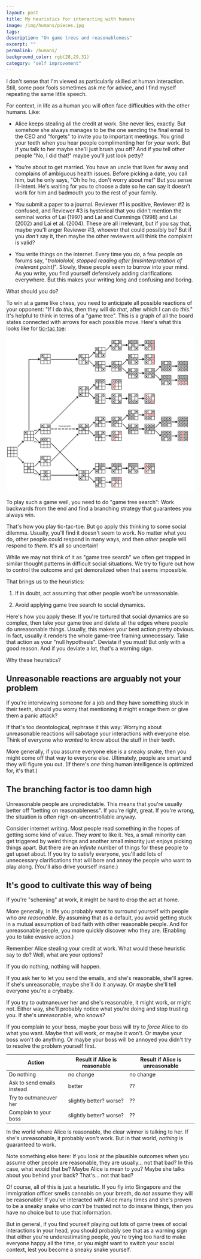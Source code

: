 ```yaml
---
layout: post
title: My heuristics for interacting with humans
image: /img/humans/pieces.jpg
tags: 
description: "On game trees and reasonableness"
excerpt: ""
permalink: /humans/
background_color: rgb(28,29,31)
category: "self improvement"
---
```


I don't sense that I'm viewed as particularly skilled at human interaction. Still, some poor fools sometimes ask me for advice, and I find myself repeating the same little speech.

For context, in life as a human you will often face difficulties with the other humans. Like:

- Alice keeps stealing all the credit at work. She never lies, exactly. But somehow she always manages to be the one sending the final email to the CEO and "forgets" to invite you to important meetings. You grind your teeth when you hear people complimenting her for *your* work. But if you talk to her maybe she'll just brush you off? And if you tell other people "No, I did that!" maybe you'll just look petty?
  
- You're about to get married. You have an uncle that lives far away and complains of ambiguous health issues. Before picking a date, you call him, but he only says, "Oh ho ho, don't worry about me!" But you sense ill-intent. He's waiting for you to choose a date so he can say it doesn't work for him and badmouth you to the rest of your family.
  
- You submit a paper to a journal. Reviewer #1 is positive, Reviewer #2 is confused, and Reviewer #3 is hysterical that you didn't mention the seminal works of Lai (1997) and Lai and Cummings (1998) and Lai (2002) and Lai et al. (2004). These are all irrelevant, but if you say that, maybe you'll anger Reviewer #3, whoever that could possibly be? But if you *don't* say it, then maybe the other reviewers will think the complaint is valid?
  
- You write things on the internet. Every time you do, a few people on forums say, "*trololololol, stopped reading after [misinterpretation of irrelevant point]*". Slowly, these people seem to burrow into your mind. As you write, you find yourself defensively adding clarifications everywhere. But this makes your writing long and confusing and boring.
  

What should you do?

To win at a game like chess, you need to anticipate all possible reactions of your opponent: "If I do *this*, then they will do *that*, after which I can do *this*." It's helpful to think in terms of a "game tree". This is a graph of all the board states connected with arrows for each possible move. Here's what this looks like for [tic-tac toe](https://commons.wikimedia.org/wiki/File:Tic-tac-toe-full-game-tree-x-rational.png):

![tic tac toe game tree](/img/humans/game-tree.png)

To play such a game well, you need to do "game tree search": Work backwards from the end and find a branching strategy that guarantees you always win.

That's how you play tic-tac-toe. But go apply this thinking to some social dilemma. Usually, you'll find it doesn't seem to work. No matter what you do, other people could respond in many ways, and then *other* people will respond to *them.* It's all so uncertain!

While we may not think of it as "game tree search" we often get trapped in similar thought patterns in difficult social situations. We try to figure out how to control the outcome and get demoralized when that seems impossible.

That brings us to the heuristics:

1. If in doubt, act assuming that other people won't be unreasonable.
  
2. Avoid applying game tree search to social dynamics.
  

Here's how you apply these: If you're tortured that social dynamics are so complex, then take your game tree and delete all the edges where people do unreasonable things. Usually, this makes your best action pretty obvious. In fact, usually it renders the whole game-tree framing unnecessary. Take that action as your "null hypothesis". Deviate if you must! But only with a good reason. And if you deviate a lot, that's a warning sign.

Why these heuristics?

## Unreasonable reactions are arguably not your problem

If you're interviewing someone for a job and they have something stuck in their teeth, should you worry that mentioning it might enrage them or give them a panic attack?

If that's too deontological, rephrase it this way: Worrying about unreasonable reactions will sabotage your interactions with everyone else. Think of everyone who *wanted* to know about the stuff in their teeth.

More generally, if you assume everyone else is a sneaky snake, then you might come off that way to everyone else. Ultimately, people are smart and they will figure you out. (If there's *one* thing human intelligence is optimized for, it's that.)

## The branching factor is too damn high

Unreasonable people are unpredictable. This means that you're usually better off "betting on reasonableness". If you're right, great. If you're wrong, the situation is often nigh-on-uncontrollable anyway.

Consider internet writing. Most people read something in the hopes of getting some kind of value. They *want* to like it. Yes, a small minority can get triggered by weird things and another small minority just enjoys picking things apart. But there are an *infinite* number of things for these people to get upset about. If you try to satisfy everyone, you'll add lots of unnecessary clarifications that will bore and annoy the people who want to play along. (You'll also drive yourself insane.)

## It's good to cultivate this way of being

If you're "scheming" at work, it might be hard to drop the act at home.

More generally, in life you probably want to surround yourself with people who *are reasonable*. By assuming that as a default, you avoid getting stuck in a mutual assumption of bad faith with other reasonable people. And for unreasonable people, you more quickly discover who they are. (Enabling you to take evasive action.)

Remember Alice stealing your credit at work. What would these heuristic say to do? Well, what are your options?

If you do nothing, nothing will happen.
  
If you ask her to let you send the emails, and she's reasonable, she'll agree. If she's unreasonable, maybe she'll do it anyway. Or maybe she'll tell everyone you're a crybaby.
  
If you try to outmaneuver her and she's reasonable, it might work, or might not. Either way, she'll probably notice what you're doing and stop trusting you. If she's unreasonable, who knows?
  
If you complain to your boss, maybe your boss will try to *force* Alice to do what you want. Maybe that will work, or maybe it won't. Or maybe your boss won't do anything. Or maybe your boss will be annoyed you didn't try to resolve the problem yourself first.
  

| Action | Result if Alice is reasonable | Result if Alice is unreasonable |
| --- | --- | --- |
| Do nothing | no change | no change |
| Ask to send emails instead | better | ??  |
| Try to outmaneuver her | slightly better? worse? | ??  |
| Complain to your boss | slightly better? worse? | ??  |

In the world where Alice is reasonable, the clear winner is talking to her. If she's unreasonable, it probably won't work. But in that world, *nothing* is guaranteed to work.

Note something else here: If you look at the plausible outcomes when you assume other people are reasonable, they are usually... not that bad? In this case, what would that be? Maybe Alice is mean to you? Maybe she talks about you behind your back? That's... not that bad?

Of course, all of this is just a heuristic. If you fly into Singapore and the immigration officer smells cannabis on your breath, do *not* assume they will be reasonable! If you've interacted with Alice many times and she's proven to be a sneaky snake who *can't* be trusted not to do insane things, then you have no choice but to use that information.

But in general, if you find yourself playing out lots of game trees of social interactions in your head, you should probably see that as a warning sign that either you're underestimating people, you're trying too hard to make everyone happy all the time, or you might want to switch your social context, lest you become a sneaky snake yourself.